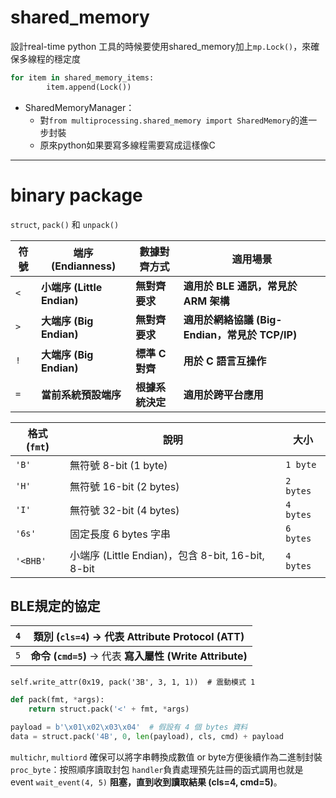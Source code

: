 # shared_memory
設計real-time python 工具的時候要使用shared_memory加上`mp.Lock()`，來確保多線程的穩定度
```python
for item in shared_memory_items:
        item.append(Lock())
```


- SharedMemoryManager：
	- 對`from multiprocessing.shared_memory import SharedMemory`的進一步封裝
	- 原來python如果要寫多線程需要寫成這樣像C

---
# binary package
`struct`, `pack()` 和 `unpack()`

|**符號**|**端序 (Endianness)**|**數據對齊方式**|**適用場景**|
|---|---|---|---|
|`<`|**小端序 (Little Endian)**|**無對齊要求**|**適用於 BLE 通訊，常見於 ARM 架構**|
|`>`|**大端序 (Big Endian)**|**無對齊要求**|**適用於網絡協議 (Big-Endian，常見於 TCP/IP)**|
|`!`|**大端序 (Big Endian)**|**標準 C 對齊**|**用於 C 語言互操作**|
|`=`|**當前系統預設端序**|**根據系統決定**|**適用於跨平台應用**|

| **格式 (`fmt`)** | **說明**                                      | **大小**    |
| -------------- | ------------------------------------------- | --------- |
| `'B'`          | 無符號 8-bit (1 byte)                          | `1 byte`  |
| `'H'`          | 無符號 16-bit (2 bytes)                        | `2 bytes` |
| `'I'`          | 無符號 32-bit (4 bytes)                        | `4 bytes` |
| `'6s'`         | 固定長度 6 bytes 字串                             | `6 bytes` |
| `'<BHB'`       | 小端序 (Little Endian)，包含 8-bit, 16-bit, 8-bit | `4 bytes` |
## BLE規定的協定

| `4` | **類別 (`cls=4`)** → 代表 **Attribute Protocol (ATT)** |
| --- | -------------------------------------------------- |
| `5` | **命令 (`cmd=5`)** → 代表 **寫入屬性 (Write Attribute)**   |
```
self.write_attr(0x19, pack('3B', 3, 1, 1))  # 震動模式 1

```

```python
def pack(fmt, *args):
	return struct.pack('<' + fmt, *args)

payload = b'\x01\x02\x03\x04'  # 假設有 4 個 bytes 資料
data = struct.pack('4B', 0, len(payload), cls, cmd) + payload
```

`multichr`, `multiord` 確保可以將字串轉換成數值 or byte方便後續作為二進制封裝
`proc_byte`：按照順序讀取封包
`handler`負責處理預先註冊的函式調用也就是event
`wait_event(4, 5)` **阻塞，直到收到讀取結果 (cls=4, cmd=5)**。